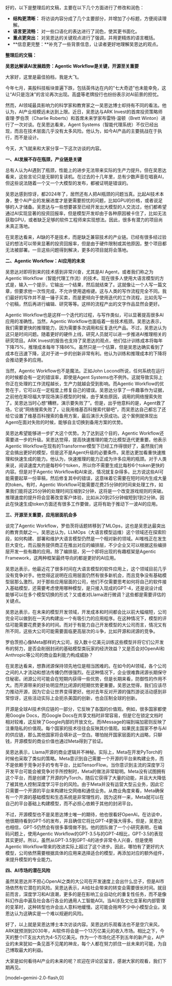 好的，以下是整理后的文稿，主要在以下几个方面进行了修改和润色：

*   **结构更清晰：** 将访谈内容分成了几个主要部分，并增加了小标题，方便阅读理解。
*   **语言更流畅：** 对一些口语化的表达进行了润色，使其更书面化。
*   **重点更突出：** 对吴恩达的关键观点进行了强调，并用更精炼的语言概括。
*   **信息更完整：**补充了一些背景信息，让读者更好地理解吴恩达的观点。

**整理后的文稿：**

**吴恩达解读AI发展趋势：Agentic Workflow是关键，开源至关重要**

大家好，这里是最佳拍档，我是大飞。

今年七月，美股科技板块普遍下跌，包括英伟达在内的“七大奇迹”也未能幸免，这让“AI只是泡沫”的言论再次出现。高盛等老牌投行也纷纷表示对AI前景的担忧。

然而，AI领域最具影响力的科学家和教育家之一吴恩达博士却持有不同的看法。他认为，AI产业规模远未达到上限。近日，吴恩达与ARK Invest的首席投资策略师查理·罗伯茨（Charlie Roberts）和首席未来学家布雷特·温顿（Brett Winton）进行了一次对谈。在吴恩达看来，Agent Systems（智能代理系统）不仅已经出现，而且在技术层面几乎没有太多风险。他认为，如今AI产品的主要挑战在于执行，而不是设计。

今天，大飞就来和大家分享一下这次访谈的内容。

**一、AI发展不存在瓶颈，产业链是关键**

总有人认为AI遇到了瓶颈，性能上的进步无法带来实际的生产力提升。但在吴恩达看来，这些言论只是无聊的复读机。在过去的十几年里，总有少数声音在唱衰AI，但这些说法随着一个又一个大模型的发布，都被证明是错误的。

吴恩达感到惊讶，都2024年了，居然还有人把AI瓶颈的问题当真。比起AI技术本身，整个AI产业的发展进度才是更需要担忧的问题，比如GPU的价格，或者说足够的人才储备。吴恩达与一些想要甚至已经开发出大模型的人交流过，他们都希望通过AI实现显著的投资回报率，但是模型开发却由于各种原因被卡住了，比如无法获取GPU，或者缺乏足够的软件工程师来实现想法。因此，很多有潜力的项目尚未真正落地。

在吴恩达看来，AI缺的不是技术，而是缺乏兼容技术的产业链。已经有很多经过验证的想法可以带来显著的投资回报率，但是由于硬件限制或其他原因，整个项目都无法被部署。一旦这些问题得到解决，更多的项目就将会落地。

**二、Agentic Workflow：AI应用的未来**

吴恩达对即将到来的技术感到非常兴奋，尤其是AI Agent，或者我们称之为Agentic Workflow（智能代理工作流）的技术。现在很多人使用大语言模型的方式是，输入一个提示，它输出一个结果，然后就结束了。这就像让一个人写一篇文章，但要求他一次性完成，不允许使用退格键。这与人类的写作流程完全不同。我们最好的写作并不是一锤子买卖，而是更倾向于使用迭代的工作流程，比如先写一个初稿，然后再进行编辑、研究等等。这样的流程产出的文字作品显然会更好。

Agentic Workflow也是这样一个迭代的过程，与写作类似，可以显著提高很多AI应用的准确性。当然，Agentic Workflow也面临着一些技术瓶颈。吴恩达表示，我们需要更快的推理能力，因为需要多次调用和反复迭代产品。不过，吴恩达认为这只是时间问题。随着更好的硬件上线，研究人员就可以进一步推进AI推理相关的研究项目。ARK Invest的报告也支持了吴恩达的观点，他们估计训练成本将每年下降75%，推理成本每年下降86%。虽然只是一个估算，但是吴恩达确实看到了成本在迅速下降，这对于进一步的创新非常有利。他认为训练和推理成本的下降将会推动更多的应用。

当然，Agentic Workflow也不是魔法。正如John Locond所说，任何系统在运行的时候都会有一定的错误率，即使是Agent Systems也不例外。这就导致实际上你正在处理的工作流程越长，生产力就越会受到影响。而Agentic Workflow的优势在于，它可以在一定程度上修复自己的错误。吴恩达分享了一件趣事作为证据，之前他在斯坦福大学现场演示模型的时候，由于某些原因，调用的网络搜索失败了。吴恩达当时心想“糟糕，演示要失败了”。但是，出乎他意料的是，Agent救了场，它说“网络搜索失败了，让我用维基百科搜索代替吧”，而吴恩达自己都忘了还给它设置了维基百科搜索的备用方案，最后演示大获成功。这个案例就体现出Agent在面对失败的时候，能够自主切换到备用方案的优势。

吴恩达希望能够进一步扩大这个优势。为了达到这个目的，Agentic Workflow还需要进一步的升级。吴恩达觉得，提高快速推理的能力比模型迭代更重要。他表示Agentic Workflow在现有的Transformer模型下已经工作得很好了，虽然我们肯定会搞出更好的模型，但是这不是Agent升级的必要条件。吴恩达更加看重快速推理和快速生成的能力。他认为，快速推理的能力正成为许多应用的瓶颈。对于人类来说，阅读速度大约是每秒6个token，所以你不需要生成比每秒6个token更快的内容。但是对于Agentic Workflow和AI来说，情况就复杂得多。比方说这些AI可能需要起草一份草稿，然后修复其中的错误，这意味着它需要在短时间内生成大量的token。有时，Agentic Workflow可能需要花费25分钟的时间来处理工作，如果我们能将这25分钟的处理时间压缩到2分钟，这将是一个改变游戏规则的突破。推理速度的提升将会显著改变客户体验，比如从20到25分钟缩短到1到2分钟。因此在快速生成token方面还有很多工作要做，这将有助于推动下一波AI的应用。

**三、开源至关重要，应用层面机会多**

谈完了Agentic Workflow，罗伯茨将话题转移到了MLOps，这也是吴恩达最突出的教育贡献之一。吴恩达认为，LLMOps（大语言模型运维）这个领域还在探索阶段，如何构建、部署和维护大语言模型仍然是一个相对新的领域。AI堆栈正在发生巨大变化，而云服务提供商正在推出对应的编排层，不少企业又可以根据这些编排层开发一些有趣的应用。除了编排层，另一个即将出现的有趣框架是Agentic Framework，这两种框架最终导向的都是更好的AI应用。

吴恩达表示，他最近花了很多时间在大语言模型的软件应用上，这个领域目前几乎没有竞争对手。他觉得这说明在应用层面仍然有很多新机会，而且竞争没有基础模型层那么激烈。对于那些应用层面的公司，他们不仅需要思考如何将自己的软件接入基础模型，还需要考虑使用哪种模型，是只接入现成的GPT-4，还是说设计成能够可以在多个模型切换的形式？又或者对Llama进行微调？这些都是需要评估的关键点。

吴恩达表示，在未来的模型开发领域，开发成本和时间都会比以前大幅缩短，公司完全可以做到在一天内构建出一个有吸引力的应用程序。在这种情况下，模型的评估可能需要花费更多的时间。而对于有能力自己开发模型的大公司而言，情况又有所不同，这些大公司可能需要面临更高层次的斗争，比如开源和闭源的竞争。

罗伯茨担心像Meta那样的大公司，投入数十亿美元训练这些模型并将它们公开发布的努力，是否会削弱封闭的基础模型类玩家的经济效益？又是否会对OpenAI和Anthropic等公司的商业盈利能力构成威胁？

在吴恩达看来，想靠闭源保持领先地位是相当困难的。在如今的AI领域，各个公司之间的人才流动和想法传播仍然很强烈。在这种情况下，企业很难靠闭源长期保守住秘密。闭源公司可能会在短期内获得一些优势，但是长期来看，防御性的作用不大。而开源带来的好处明显然比闭源的短期优势更重要。吴恩达觉得，我们应该尽力推动开源，因为它会让世界变得更好。他对去年反对开源的强烈游说活动感到非常惊讶，这些活动实际上会扼杀美国的创新，也会压制全球的创新。

开源是全球AI技术供应链的一部分，它反映了各国的价值观。例如，很多国家都使用Google Docs，而Google Docs在共享文档时非常容易，但是它在锁定文档时相对较难，这反映了Google内部的开放文化。而iMessage的端到端加密则反映了注重隐私的价值观。每个国家的技术往往会反映其价值观。如果民主国家不参与AI的供应链，那么其他国家将会填补这一空白。哪怕抛开国家层面的大战略，只聊钱，开源模型的商业价值也通过Meta得到了验证。

吴恩达表示，Llama开源的商业逻辑并不神秘。实际上，Meta在开发PyTorch的时候也采取了类似的策略。Meta意识到自己需要一个开源的平台来构建业务，而不是依赖于竞争对手的专有平台，比如TensorFlow。当你意识到主流的深度学习开发平台可能会被竞争对手所控制时，Meta的做法非常聪明。Meta没有试图拥有这个平台，而是创建了开源的PyTorch，随后它获得了大量的动能，并且大大降低了被其他人控制深度学习平台的风险。由于Meta并没有运营大型云业务，因此它只需要一个开源的平台来构建社交网络和通信业务。从商业角度来看，Meta确保有一个开源的基础模型和生态系统是非常理性的，因为这样一来，Meta就可以在自己的平台基础上构建模型，而不必担心依赖于其他的封闭平台。

不过，开源模型也不是吴恩达博士唯一的期待，他也很看好OpenAI。在访谈中，他很期待看到GPT-5的发布，并且确信它将比GPT-4更强大得多。但是，吴恩达也相信，GPT-5仍然会有很多事情做不到。他的团队做了一个小研究表明，在编码问题上，使用Agentic Workflow的GPT-3.5与的GPT-4相比，GPT-3.5的表现其实更好。所以，虽然从GPT-3.5到GPT-4的进步非常令人兴奋，但是使用Agentic Workflow带来的改进实际上超过了这个进步。因此，哪怕有了更好的大模型，公司依然需要根据具体的应用来选择适合的模型，再添加对应的额外组件，来提升模型的专业能力。

**四、AI市场的潜在风险**

虽然吴恩达并不担心OpenAI之类的大公司在开发速度上会出什么岔子，但是AI市场依然有它潜在的风险。吴恩达表示，AI给社会带来的转变会需要很长时间。就目前而言，深度学习和AI浪潮，更多的是在影响工业自动化的重复性任务，而不是像科幻作品中遍及社会各行各业的通用人工智能AGI。当AI涉及文化变革和内部管理的变革时，这种转型也许会出人意料地缓慢。这可能会拖垮不少中小模型企业。吴恩达认为这确实是一个难以规避的风险。

好了，以上就是吴恩达博士本次访谈内容。吴恩达的乐观看法也不是空穴来风，ARK就预测到2030年，AI软件将会是一个13万亿美元的收入市场。相比之下，今天的整个IT支出大约为4-5万亿美元。作为一个市场化还不到五年的新产业，AI产业的未来犹如一条见首不见尾的神龙，每个人都在努力抓住一丝未来的可能，为自己博取最大的利益。

大家是如何看待AI产业的未来的呢？欢迎在评论区留言，感谢大家的观看，我们下期再见。

[model=gemini-2.0-flash,0]

